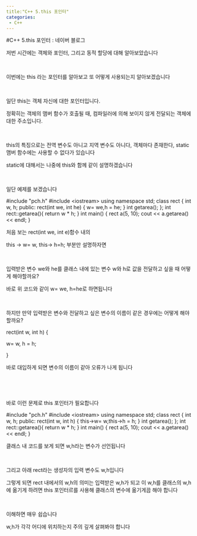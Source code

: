 ```yaml
---
title:"C++ 5.this 포인터"
categories:
 - C++
---
```

#C++ 5.this 포인터 : 네이버 블로그
<div class="wrap_rabbit pcol2 _param(1) _postViewArea221674095867" id="post-view221674095867">
<!-- Rabbit HTML --><div class="se-viewer se-theme-default" lang="ko-KR">
<!-- SE_DOC_HEADER_END -->
<div class="se-main-container">
<div class="se-component se-text se-l-default" id="SE-fc1b9cdd-8566-4271-a47e-f4bcf22e4790">
<div class="se-component-content">
<div class="se-section se-section-text se-l-default">
<div class="se-module se-module-text"><!-- SE-TEXT { --><p class="se-text-paragraph se-text-paragraph-align-" id="SE-ed4af977-9856-408b-838c-2cd1d22d9458" style=""><span class="se-fs- se-ff-" id="SE-3120c9ea-07f2-42e8-84e7-f4c186428b0d" style="">저번 시간에는 객체와 포인터, 그리고 동적 할당에 대해 알아보았습니다</span></p><!-- } SE-TEXT --><!-- SE-TEXT { --><p class="se-text-paragraph se-text-paragraph-align-" id="SE-acc55718-c689-42e1-843b-749bcddce170" style=""><span class="se-fs- se-ff-" id="SE-0901c5f5-7666-4f49-a210-31c018b7f143" style="">​</span></p><!-- } SE-TEXT --><!-- SE-TEXT { --><p class="se-text-paragraph se-text-paragraph-align-" id="SE-a5073a73-c5ee-45d1-a466-da78a624faa8" style=""><span class="se-fs- se-ff-" id="SE-7eae1786-6fe8-4cea-a46a-e6710a8de71f" style="">이번에는 this 라는 포인터를 알아보고 또 어떻게 사용되는지 알아보겠습니다</span></p><!-- } SE-TEXT --><!-- SE-TEXT { --><p class="se-text-paragraph se-text-paragraph-align-" id="SE-b131ec51-9cf9-455d-a97e-833df472ee0d" style=""><span class="se-fs- se-ff-" id="SE-3329a474-d244-427a-9d8e-eebf46604673" style="">​</span></p><!-- } SE-TEXT --><!-- SE-TEXT { --><p class="se-text-paragraph se-text-paragraph-align-" id="SE-2de4dc77-bd63-4273-a9ac-91701d90f789" style=""><span class="se-fs- se-ff-" id="SE-2468d880-936e-4657-b70a-22290dd963c8" style="">일단 this는 객체 자신에 대한 포인터입니다.</span></p><!-- } SE-TEXT --><!-- SE-TEXT { --><p class="se-text-paragraph se-text-paragraph-align-" id="SE-d341f010-728b-463d-8f50-b14aad7d4dbc" style=""><span class="se-fs- se-ff-" id="SE-5ec3f719-0f8e-47e5-a73b-9756e14280aa" style="">정확히는 객체의 맴버 함수가 호출될 때, 컴파일러에 의해 보이지 않게 전달되는 객체에 대한 주소입니다.</span></p><!-- } SE-TEXT --><!-- SE-TEXT { --><p class="se-text-paragraph se-text-paragraph-align-" id="SE-f45b3f63-eb0b-464f-85c2-596f5acdb22a" style=""><span class="se-fs- se-ff-" id="SE-6282034b-41d0-4c8f-91f9-d6fc6a3815e3" style="">​</span></p><!-- } SE-TEXT --><!-- SE-TEXT { --><p class="se-text-paragraph se-text-paragraph-align-" id="SE-ebb4418a-cccd-461e-b853-fc98f50a8ea1" style=""><span class="se-fs- se-ff-" id="SE-8dbfb905-d986-4564-8ada-45ab1f471845" style="">this의 특징으로는  전역 변수도 아니고 지역 변수도 아니다, 객체마다 존재한다, static 맴버 함수에는 사용할 수 없다가 있습니다</span></p><!-- } SE-TEXT --><!-- SE-TEXT { --><p class="se-text-paragraph se-text-paragraph-align-" id="SE-96064e50-747a-4125-af2f-09146ac0112c" style=""><span class="se-fs- se-ff-" id="SE-5abd4643-5da9-4aab-bddc-3b83f451f17a" style="">static에 대해서는 나중에 this와 함께 같이 설명하겠습니다</span></p><!-- } SE-TEXT --><!-- SE-TEXT { --><p class="se-text-paragraph se-text-paragraph-align-" id="SE-15a0b83b-e2dd-4b07-b9d7-b20f8b9dbfd1" style=""><span class="se-fs- se-ff-" id="SE-fb6eeccf-0620-4c12-81a2-ed9e0b11f345" style="">​</span></p><!-- } SE-TEXT --><!-- SE-TEXT { --><p class="se-text-paragraph se-text-paragraph-align-" id="SE-ff1d1c6e-ed8b-448a-8c96-9de003c02726" style=""><span class="se-fs- se-ff-" id="SE-4a1296c5-0174-4a29-8ce7-3b6ff5f55272" style="">일단 예제를 보겠습니다</span></p><!-- } SE-TEXT --></div>
</div>
</div>
</div> <div class="se-component se-code se-l-default" id="SE-627feb0e-50d2-470b-aa8c-12f6fb568e3a">
<div class="se-component-content">
<div class="se-section se-section-code se-l-default">
<div class="se-module se-module-code se-fs-fs13">
<div class="se-code-source">
<div class="__se_code_view language-javascript">#include "pch.h"
#include &lt;iostream&gt;
using namespace std;
class rect {
	int w, h;
public:
	rect(int we, int he) {
          w= we,h = he;
	}
	int getarea();
};
int rect::getarea(){
	return w * h;
}
int main()
{
	rect a(5, 10);
	cout &lt;&lt; a.getarea() &lt;&lt; endl;
}
</div>
</div>
</div>
</div>
</div>
<script class="__se_module_data" data-module='{"type":"v2_code", "id" : "SE-627feb0e-50d2-470b-aa8c-12f6fb568e3a"}' type="text/data"></script>
</div> <div class="se-component se-text se-l-default" id="SE-d9990d1c-b3d5-4c2c-9cb4-7aad74bdcb95">
<div class="se-component-content">
<div class="se-section se-section-text se-l-default">
<div class="se-module se-module-text"><!-- SE-TEXT { --><p class="se-text-paragraph se-text-paragraph-align-" id="SE-8989adee-a86a-425d-96d1-4a090cd2dd15" style=""><span class="se-fs- se-ff-" id="SE-a987dc2d-0fcd-4aba-aca6-0fadabe08a3e" style="">처음 보는 rect(int we,  int e)함수 내의 </span></p><!-- } SE-TEXT --><!-- SE-TEXT { --><p class="se-text-paragraph se-text-paragraph-align-" id="SE-0be5e018-1e32-4eab-9388-feb71064d9d5" style=""><span class="se-fs- se-ff-" id="SE-b3dd7c26-78e1-4372-b6fc-b2581598c64c" style="">this -&gt; w= w, this-&gt; h=h; 부분만 설명하자면</span></p><!-- } SE-TEXT --><!-- SE-TEXT { --><p class="se-text-paragraph se-text-paragraph-align-" id="SE-be7deaa0-6ab0-40ef-913e-73a8c8f33b17" style=""><span class="se-fs- se-ff-" id="SE-4733b0a2-9053-4325-bc9e-8781b6d089ed" style="">​</span></p><!-- } SE-TEXT --><!-- SE-TEXT { --><p class="se-text-paragraph se-text-paragraph-align-" id="SE-da0c25d7-b575-4938-870f-917ed79ff4de" style=""><span class="se-fs- se-ff-" id="SE-254fd74f-306b-4208-9693-d3879fd56a6a" style="">입력받은 변수 we와 he를 클래스 내에 있는 변수 w와 h로 값을 전달하고 싶을 때 어떻게 해야할까요?</span></p><!-- } SE-TEXT --><!-- SE-TEXT { --><p class="se-text-paragraph se-text-paragraph-align-" id="SE-cbc5ce4d-3f32-4ebf-88d7-f2ad23b4edbe" style=""><span class="se-fs- se-ff-" id="SE-6dd0703c-3a1d-4479-a5cd-aa2e4d16e785" style="">바로 위 코드와 같이 w= we, h=he로 하면됩니다</span></p><!-- } SE-TEXT --><!-- SE-TEXT { --><p class="se-text-paragraph se-text-paragraph-align-" id="SE-b64d1867-cec1-4047-85c4-df622a9fca6f" style=""><span class="se-fs- se-ff-" id="SE-caa469fe-0994-488b-a1ff-83bb89003a6c" style="">​</span></p><!-- } SE-TEXT --><!-- SE-TEXT { --><p class="se-text-paragraph se-text-paragraph-align-" id="SE-b8cb03a0-22a0-4ebc-9fd7-4e2738ce33be" style=""><span class="se-fs- se-ff-" id="SE-89e9728a-79d0-4b05-8d00-3edd6fc249a6" style="">하지만 만약 입력받은 변수와 전달하고 싶은 변수의 이름이 같은 경우에는 어떻게 해야 할까요?</span></p><!-- } SE-TEXT --><!-- SE-TEXT { --><p class="se-text-paragraph se-text-paragraph-align-" id="SE-28173ed6-c6af-4210-a5fc-da0c5f515537" style=""><span class="se-fs- se-ff-" id="SE-d63080e9-91aa-4251-a7a9-be6e77b1b4a9" style="">rect(int w, int h) {</span></p><!-- } SE-TEXT --><!-- SE-TEXT { --><p class="se-text-paragraph se-text-paragraph-align-" id="SE-e8dc6f6c-6a65-4e57-9950-b236b7a5127f" style=""><span class="se-fs- se-ff-" id="SE-37ac7bfe-b9a1-4ca3-8085-f4de28ea3ca3" style="">w= w, h = h;</span></p><!-- } SE-TEXT --><!-- SE-TEXT { --><p class="se-text-paragraph se-text-paragraph-align-" id="SE-ee468256-1141-4789-aa01-ed4e19069ed4" style=""><span class="se-fs- se-ff-" id="SE-957bded7-8c23-4242-a6b0-1caa9b4edfd5" style="">}</span></p><!-- } SE-TEXT --><!-- SE-TEXT { --><p class="se-text-paragraph se-text-paragraph-align-" id="SE-8ef318c9-a0f5-473b-9755-77f1ac3111b9" style=""><span class="se-fs- se-ff-" id="SE-7c02c538-a47e-489d-a7d0-29a714d205e4" style="">바로 대입하게 되면 변수의 이름이 같아 오류가 나게 됩니다</span></p><!-- } SE-TEXT --><!-- SE-TEXT { --><p class="se-text-paragraph se-text-paragraph-align-" id="SE-a6b25e6f-0682-4d3e-b942-226727eb0fbe" style=""><span class="se-fs- se-ff-" id="SE-f5c16e64-6e92-4180-994f-f5524e883edc" style="">​</span></p><!-- } SE-TEXT --><!-- SE-TEXT { --><p class="se-text-paragraph se-text-paragraph-align-" id="SE-4e96a412-8d58-4aff-8d5c-810f0be82579" style=""><span class="se-fs- se-ff-" id="SE-7bac1e59-f50b-4753-b19b-391929952316" style="">​</span></p><!-- } SE-TEXT --><!-- SE-TEXT { --><p class="se-text-paragraph se-text-paragraph-align-" id="SE-aa25f435-248c-4d5e-84b3-1a691e9838b6" style=""><span class="se-fs- se-ff-" id="SE-ae36e059-55f5-44df-8e8f-f763d46ca36e" style="">바로 이런 문제로 this 포인터가 필요합니다 </span></p><!-- } SE-TEXT --></div>
</div>
</div>
</div> <div class="se-component se-code se-l-default" id="SE-54653f35-a7d8-455e-b40d-373947edb9db">
<div class="se-component-content">
<div class="se-section se-section-code se-l-default">
<div class="se-module se-module-code se-fs-fs13">
<div class="se-code-source">
<div class="__se_code_view language-javascript">#include "pch.h"
#include &lt;iostream&gt;
using namespace std;
class rect {
	int w, h;
public:
	rect(int w, int h) {
		this-&gt;w= w,this-&gt;h = h;
	}
	int getarea();
};
int rect::getarea(){
	return w * h;
}
int main()
{
	rect a(5, 10);
	cout &lt;&lt; a.getarea() &lt;&lt; endl;
}
</div>
</div>
</div>
</div>
</div>
<script class="__se_module_data" data-module='{"type":"v2_code", "id" : "SE-54653f35-a7d8-455e-b40d-373947edb9db"}' type="text/data"></script>
</div> <div class="se-component se-text se-l-default" id="SE-f22a0cfe-c8d8-4346-917c-3da1a24fab43">
<div class="se-component-content">
<div class="se-section se-section-text se-l-default">
<div class="se-module se-module-text"><!-- SE-TEXT { --><p class="se-text-paragraph se-text-paragraph-align-" id="SE-b48a6a04-408c-494a-84a6-5e50f60374ee" style=""><span class="se-fs- se-ff-" id="SE-2b597370-1925-4d67-9dd0-3f7d4d509b73" style="">클래스 내 코드를 보게 되면 w,h라는 변수가 선언됩니다</span></p><!-- } SE-TEXT --><!-- SE-TEXT { --><p class="se-text-paragraph se-text-paragraph-align-" id="SE-ebb76dc6-275c-404e-bfd8-07c51497921e" style=""><span class="se-fs- se-ff-" id="SE-c169c7a7-b3cf-4d70-a7b0-34180a18bdc5" style="">​</span></p><!-- } SE-TEXT --><!-- SE-TEXT { --><p class="se-text-paragraph se-text-paragraph-align-" id="SE-cc646979-d9f3-41e4-8f25-b803c42379ab" style=""><span class="se-fs- se-ff-" id="SE-1b96eab3-2979-4e7a-816f-5cf43245f118" style="">그리고 아래 rect라는 생성자의 입력 변수도 w,h입니다</span></p><!-- } SE-TEXT --><!-- SE-TEXT { --><p class="se-text-paragraph se-text-paragraph-align-" id="SE-5d609137-b5ef-4e50-9ac9-8df31abff557" style=""><span class="se-fs- se-ff-" id="SE-53abbda0-7a6f-4e50-b100-8b5b95bdc6b9" style="">그렇게 되면 rect 내에서의 w,h의 의미는 입력받은 w,h가 되고 이 w,h를 클래스의 w,h에 옮기게 하려면 this 포인터르를 사용해 클래스의 변수에 옮기게끔 해야 합니다</span></p><!-- } SE-TEXT --><!-- SE-TEXT { --><p class="se-text-paragraph se-text-paragraph-align-" id="SE-df8a8cb6-d98c-4c38-ac53-cd70272ccad7" style=""><span class="se-fs- se-ff-" id="SE-077172c9-b4cb-429e-9638-85952cd82209" style="">​</span></p><!-- } SE-TEXT --><!-- SE-TEXT { --><p class="se-text-paragraph se-text-paragraph-align-" id="SE-acba14ba-e3f2-4991-b9d7-d6a227c33e85" style=""><span class="se-fs- se-ff-" id="SE-83e3ac5f-799f-4c5b-b45d-9721fdfdf242" style="">이해하면 매우 쉽습니다</span></p><!-- } SE-TEXT --><!-- SE-TEXT { --><p class="se-text-paragraph se-text-paragraph-align-" id="SE-d388d7ca-575a-464d-95af-500a61c91af2" style=""><span class="se-fs- se-ff-" id="SE-f8b68925-aa0e-4c74-914e-d450366311d1" style="">w,h가 각각 어디에 위치하는지 주의 깊게 살펴봐야 합니다</span></p><!-- } SE-TEXT --><!-- SE-TEXT { --><p class="se-text-paragraph se-text-paragraph-align-" id="SE-09bfdd53-1876-47da-92f6-5efacfdba209" style=""><span class="se-fs- se-ff-" id="SE-88171eae-2bc8-431a-97b6-35272ae5729f" style="">​</span></p><!-- } SE-TEXT --><!-- SE-TEXT { --><p class="se-text-paragraph se-text-paragraph-align-" id="SE-54949df3-faee-4e6e-af8c-241c576fcd4f" style=""><span class="se-fs- se-ff-" id="SE-75cbffa1-8308-4ec0-b934-d5ed380d4d88" style="">​</span></p><!-- } SE-TEXT --></div>
</div>
</div>
</div> </div>
</div>
</div>